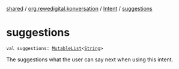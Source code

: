 [shared](../../index.md) / [org.rewedigital.konversation](../index.md) / [Intent](index.md) / [suggestions](./suggestions.md)

# suggestions

`val suggestions: `[`MutableList`](https://kotlinlang.org/api/latest/jvm/stdlib/kotlin.collections/-mutable-list/index.html)`<`[`String`](https://kotlinlang.org/api/latest/jvm/stdlib/kotlin/-string/index.html)`>`

The suggestions what the user can say next when using this intent.

